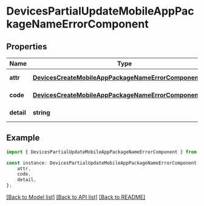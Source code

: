 # DevicesPartialUpdateMobileAppPackageNameErrorComponent


## Properties

Name | Type | Description | Notes
------------ | ------------- | ------------- | -------------
**attr** | [**DevicesCreateMobileAppPackageNameErrorComponentAttr**](DevicesCreateMobileAppPackageNameErrorComponentAttr.md) |  | [default to undefined]
**code** | [**DevicesCreateMobileAppPackageNameErrorComponentCode**](DevicesCreateMobileAppPackageNameErrorComponentCode.md) |  | [default to undefined]
**detail** | **string** |  | [default to undefined]

## Example

```typescript
import { DevicesPartialUpdateMobileAppPackageNameErrorComponent } from 'mosquito-alert';

const instance: DevicesPartialUpdateMobileAppPackageNameErrorComponent = {
    attr,
    code,
    detail,
};
```

[[Back to Model list]](../README.md#documentation-for-models) [[Back to API list]](../README.md#documentation-for-api-endpoints) [[Back to README]](../README.md)
